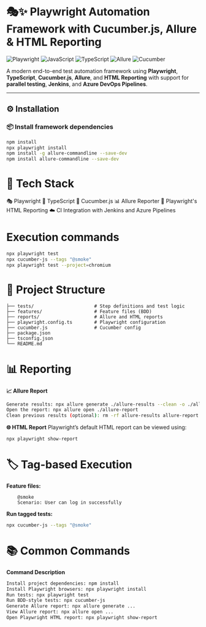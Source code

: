 # 🎭✨ Playwright Automation Framework with Cucumber.js, Allure & HTML Reporting

![Playwright](https://img.shields.io/badge/Playwright-Testing-blueviolet?logo=playwright&style=flat-square)
![JavaScript](https://img.shields.io/badge/JavaScript-Supported-yellow?logo=javascript&style=flat-square)
![TypeScript](https://img.shields.io/badge/TypeScript-Supported-blue?logo=typescript&style=flat-square)
![Allure](https://img.shields.io/badge/Allure-Reporting-orange?logo=allure&style=flat-square)
![Cucumber](https://img.shields.io/badge/Cucumber-BDD-brightgreen?logo=cucumber&style=flat-square)

A modern end-to-end test automation framework using **Playwright**, **TypeScript**, **Cucumber.js**, **Allure**, and **HTML Reporting** with support for **parallel testing**, **Jenkins**, and **Azure DevOps Pipelines**.

---

## ⚙️ Installation

### 📦 Install framework dependencies

```bash
npm install
npx playwright install
npm install -g allure-commandline --save-dev
npm install allure-commandline --save-dev
```

# 🧰 Tech Stack

🎭 Playwright
🔵 TypeScript
🥒 Cucumber.js
📊 Allure Reporter
📄 Playwright's HTML Reporting
☁️ CI Integration with Jenkins and Azure Pipelines

# Execution commands
```bash
npx playwright test
npx cucumber-js --tags "@smoke"
npx playwright test --project=chromium
```
# 📁 Project Structure
```
├── tests/                      # Step definitions and test logic
├── features/                   # Feature files (BDD)
├── reports/                    # Allure and HTML reports
├── playwright.config.ts        # Playwright configuration
├── cucumber.js                 # Cucumber config
├── package.json
├── tsconfig.json
└── README.md
```

# 📊 Reporting
**📈 Allure Report**

```bash
Generate results: npx allure generate ./allure-results --clean -o ./allure-report
Open the report: npx allure open ./allure-report
Clean previous results (optional): rm -rf allure-results allure-report
```

**🌐 HTML Report**
Playwright’s default HTML report can be viewed using:

```bash
npx playwright show-report
```

# 🏷 Tag-based Execution
**Feature files:**
```
    @smoke
    Scenario: User can log in successfully
```
**Run tagged tests:**

```bash
npx cucumber-js --tags "@smoke"
```


# 📚 Common Commands
**Command	Description**
```bash
Install project dependencies: npm install
Install Playwright browsers: npx playwright install	
Run tests: npx playwright test	
Run BDD-style tests: npx cucumber-js	
Generate Allure report: npx allure generate ...	
View Allure report: npx allure open ...	
Open Playwright HTML report: npx playwright show-report	
```